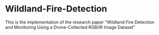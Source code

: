 # Wildland-Fire-Detection
This is the implementation of the research paper "Wildland Fire Detection and Monitoring Using a Drone-Collected RGB/IR Image Dataset"
